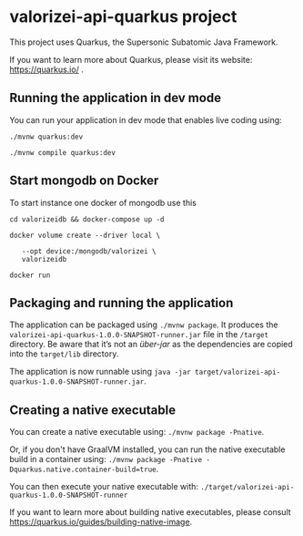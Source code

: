 # valorizei-api-quarkus project

This project uses Quarkus, the Supersonic Subatomic Java Framework.

If you want to learn more about Quarkus, please visit its website: https://quarkus.io/ .

## Running the application in dev mode

You can run your application in dev mode that enables live coding using:
```
./mvnw quarkus:dev

./mvnw compile quarkus:dev
```

## Start mongodb on Docker

To start instance one docker of mongodb use this
```
cd valorizeidb && docker-compose up -d

docker volume create --driver local \

   --opt device:/mongodb/valorizei \
   valorizeidb

docker run 
```

## Packaging and running the application

The application can be packaged using `./mvnw package`.
It produces the `valorizei-api-quarkus-1.0.0-SNAPSHOT-runner.jar` file in the `/target` directory.
Be aware that it’s not an _über-jar_ as the dependencies are copied into the `target/lib` directory.

The application is now runnable using `java -jar target/valorizei-api-quarkus-1.0.0-SNAPSHOT-runner.jar`.

## Creating a native executable

You can create a native executable using: `./mvnw package -Pnative`.

Or, if you don't have GraalVM installed, you can run the native executable build in a container using: `./mvnw package -Pnative -Dquarkus.native.container-build=true`.

You can then execute your native executable with: `./target/valorizei-api-quarkus-1.0.0-SNAPSHOT-runner`

If you want to learn more about building native executables, please consult https://quarkus.io/guides/building-native-image.